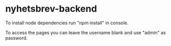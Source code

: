 # nyhetsbrev-backend
To install node dependencies run "npm install" in console.

To access the pages you can leave the username blank and use "admin" as password.
